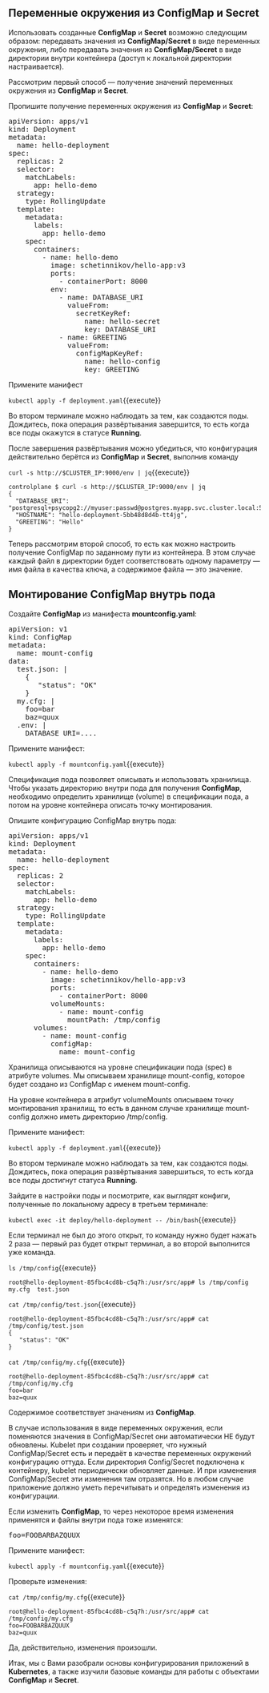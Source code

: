 ## Переменные окружения из **ConfigMap** и **Secret**
Использовать созданные **ConfigMap** и **Secret** возможно следующим образом: передавать значения из **ConfigMap/Secret** в виде переменных окружения, либо передавать значения из **ConfigMap/Secret** в виде директории внутри контейнера (доступ к локальной директории настраивается).

Рассмотрим первый способ — получение значений переменных окружения из **ConfigMap** и **Secret**.

Пропишите получение переменных окружения из **ConfigMap** и **Secret**:

<pre class="file" data-filename="./deployment.yaml" data-target="replace">
apiVersion: apps/v1
kind: Deployment
metadata:
  name: hello-deployment
spec:
  replicas: 2
  selector:
    matchLabels:
      app: hello-demo
  strategy:
    type: RollingUpdate
  template:
    metadata:
      labels:
        app: hello-demo
    spec:
      containers:
        - name: hello-demo
          image: schetinnikov/hello-app:v3
          ports:
            - containerPort: 8000
          env:
            - name: DATABASE_URI
              valueFrom:
                secretKeyRef:
                  name: hello-secret
                  key: DATABASE_URI
            - name: GREETING
              valueFrom:
                configMapKeyRef:
                  name: hello-config
                  key: GREETING
</pre>



Примените манифест

`kubectl apply -f deployment.yaml`{{execute}}

Во втором терминале можно наблюдать за тем, как создаются поды. Дождитесь, пока операция развёртывания завершится, то есть когда все поды окажутся в статусе **Running**.

После завершения развёртывания можно убедиться, что конфигурация действительно берётся из **СonfigMap** и **Secret**, выполнив команду

`curl -s http://$CLUSTER_IP:9000/env | jq`{{execute}}

```
controlplane $ curl -s http://$CLUSTER_IP:9000/env | jq
{
  "DATABASE_URI": "postgresql+psycopg2://myuser:passwd@postgres.myapp.svc.cluster.local:5432/myapp",
  "HOSTNAME": "hello-deployment-5bb48d8d4b-tt4jg",
  "GREETING": "Hello"
}
```
Теперь рассмотрим второй способ, то есть как можно настроить получение ConfigMap по заданному пути из контейнера. В этом случае каждый файл в директории будет соответствовать одному параметру — имя файла в качества ключа, а содержимое файла — это значение.

## Монтирование ConfigMap внутрь пода 

Создайте **ConfigMap** из манифеста **mountconfig.yaml**: 

<pre class="file" data-filename="./mountconfig.yaml" data-target="replace">
apiVersion: v1
kind: ConfigMap
metadata:
  name: mount-config
data:
  test.json: |
    {
       "status": "OK"
    }
  my.cfg: |
    foo=bar
    baz=quux
  .env: |
    DATABASE_URI=....
</pre>


Примените манифест:

`kubectl apply -f mountconfig.yaml`{{execute}}

Спецификация пода позволяет описывать и использовать хранилища. Чтобы указать директорию внутри пода для получения **ConfigMap**, необходимо определить хранилище (volume) в спецификации пода, а потом на уровне контейнера описать точку монтирования.

Опишите конфигурацию ConfigMap внутрь пода:

<pre class="file" data-filename="./deployment.yaml" data-target="replace">
apiVersion: apps/v1
kind: Deployment
metadata:
  name: hello-deployment
spec:
  replicas: 2
  selector:
    matchLabels:
      app: hello-demo
  strategy:
    type: RollingUpdate
  template:
    metadata:
      labels:
        app: hello-demo
    spec:
      containers:
        - name: hello-demo
          image: schetinnikov/hello-app:v3
          ports:
            - containerPort: 8000
          volumeMounts:
            - name: mount-config
              mountPath: /tmp/config
      volumes:
        - name: mount-config
          configMap:
            name: mount-config
</pre>

Хранилища описываются на уровне спецификации пода (spec) в атрибуте volumes. Мы описываем хранилище mount-config, которое будет создано из ConfigMap с именем mount-config.

На уровне контейнера в атрибут volumeMounts описываем точку монтирования хранилищ, то есть в данном случае хранилище mount-config должно иметь директорию /tmp/config.

Примените манифест:

`kubectl apply -f deployment.yaml`{{execute}}

Во втором терминале можно наблюдать за тем, как создаются поды. Дождитесь, пока операция развёртывания завершиться, то есть когда все поды достигнут статуса **Running**.

Зайдите в настройки поды и посмотрите, как выглядят конфиги, полученные по локальному адресу в третьем терминале:

`kubectl exec -it deploy/hello-deployment -- /bin/bash`{{execute}}

Если терминал не был до этого открыт, то команду нужно будет нажать 2 раза — первый раз будет открыт терминал, а во второй выполнится уже команда.

`ls /tmp/config`{{execute}}

```
root@hello-deployment-85fbc4cd8b-c5q7h:/usr/src/app# ls /tmp/config
my.cfg  test.json
```


`cat /tmp/config/test.json`{{execute}}
```
root@hello-deployment-85fbc4cd8b-c5q7h:/usr/src/app# cat /tmp/config/test.json
{
   "status": "OK"
}
```

`cat /tmp/config/my.cfg`{{execute}}
```
root@hello-deployment-85fbc4cd8b-c5q7h:/usr/src/app# cat /tmp/config/my.cfg
foo=bar
baz=quux
```
Содержимое соответствует значениям из **ConfigMap**. 

В случае использования в виде переменных окружения, если поменяются значения в ConfigMap/Secret они автоматически НЕ будут обновлены. Kubelet при создании проверяет, что нужный ConfigMap/Secret есть и передаёт в качестве переменных окружений конфигурацию оттуда. Если директория Config/Secret подключена к контейнеру, kubelet периодически обновляет данные. И при изменения ConfigMap/Secret эти изменения там отразятся. Но в любом случае приложение должно уметь перечитывать и определять изменения из конфигурации.

Если изменить **ConfigMap**, то через некоторое время изменения применятся и файлы внутри пода тоже изменятся:

<pre class="file" data-filename="./mountconfig.yaml" data-target="insert" data-marker="    foo=bar">
foo=FOOBARBAZQUUX</pre>

Примените манифест:

`kubectl apply -f mountconfig.yaml`{{execute}}

Проверьте изменения:

`cat /tmp/config/my.cfg`{{execute}}
```
root@hello-deployment-85fbc4cd8b-c5q7h:/usr/src/app# cat /tmp/config/my.cfg
foo=FOOBARBAZQUUX
baz=quux
```

Да, действительно, изменения произошли.

Итак, мы с Вами разобрали основы конфигурирования приложений в **Kubernetes**, а также изучили базовые команды для работы с объектами **ConfigMap** и **Secret**. 
